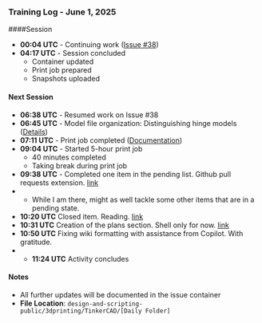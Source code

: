 ### Training Log - June 1, 2025

####Session
- **00:04 UTC** - Continuing work ([Issue #38](https://github.com/Shangrila-VHP/shangrila-vhp/issues/38#issuecomment-2925761499))
- **04:17 UTC** - Session concluded
  - Container updated
  - Print job prepared
  - Snapshots uploaded

#### Next Session
- **06:38 UTC** - Resumed work on Issue #38
- **06:45 UTC** - Model file organization: Distinguishing hinge models ([Details](https://github.com/Shangrila-VHP/shangrila-vhp/issues/38#issuecomment-2926675629))
- **07:11 UTC** - Print job completed ([Documentation](https://github.com/Shangrila-VHP/shangrila-vhp/issues/38#issuecomment-2926708098))
- **09:04 UTC** - Started 5-hour print job
  - 40 minutes completed
  - Taking break during print job
- **09:38 UTC** - Completed one item in the pending list. Github pull requests extension. [link](https://github.com/Shangrila-VHP/shangrila-vhp/issues/51#issue-3106560295)
- - While I am there, might as well tackle some other items that are in a pending state. 
- **10:20 UTC** Closed item. Reading. [link](https://github.com/Shangrila-VHP/shangrila-vhp/issues/44)
- **10:31 UTC** Creation of the plans section. Shell only for now. [link](https://github.com/Shangrila-VHP/shangrila-vhp/blob/main/plans/plans.md)
- **10:50 UTC** Fixing wiki formatting with assistance from Copilot. With gratitude.
- - **11:24 UTC** Activity concludes
#### Notes
- All further updates will be documented in the issue container
- **File Location**: `design-and-scripting-public/3dprinting/TinkerCAD/[Daily Folder]`